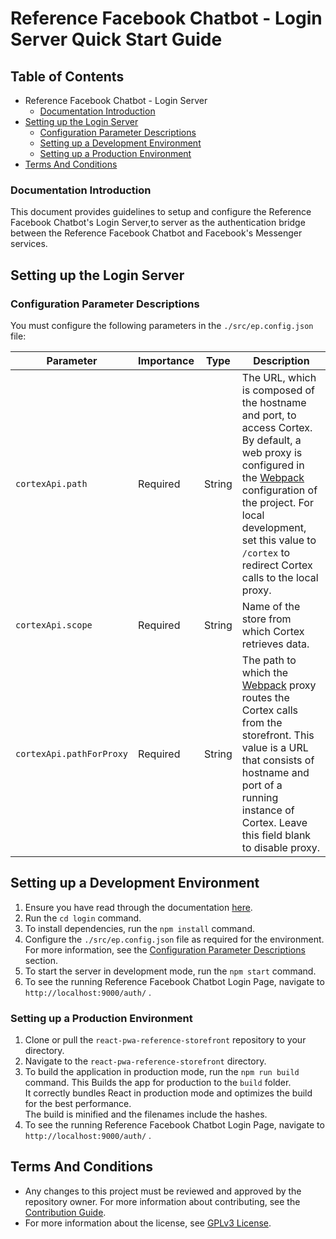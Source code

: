 # Reference Facebook Chatbot - Login Server Quick Start Guide

## Table of Contents

  * Reference Facebook Chatbot - Login Server
      * [Documentation Introduction](#documentation-introduction)
  * [Setting up the Login Server](#setting-up-the-login-server)
      * [Configuration Parameter Descriptions](#configuration-parameter-descriptions)
      * [Setting up a Development Environment](#setting-up-a-development-environment)
      * [Setting up a Production Environment](#setting-up-a-production-environment)
  * [Terms And Conditions](#terms-and-conditions)

### Documentation Introduction

This document provides guidelines to setup and configure the Reference Facebook Chatbot's Login Server,to server as the authentication bridge between the Reference Facebook Chatbot and Facebook's Messenger services.

## Setting up the Login Server

### Configuration Parameter Descriptions

You must configure the following parameters in the `./src/ep.config.json` file:

|  Parameter| Importance|Type|Description|
|--|--|--|--|
|`cortexApi.path`| Required| String| The URL, which is composed of the hostname and port, to access Cortex. By default, a web proxy is configured in the [Webpack](https://webpack.js.org/) configuration of the project. For local development, set this value to `/cortex` to redirect Cortex calls to the local proxy.|
|`cortexApi.scope`| Required| String| Name of the store from which Cortex retrieves data.|
|`cortexApi.pathForProxy`|Required|String| The path to which the [Webpack](https://webpack.js.org/) proxy routes the Cortex calls from the storefront. This value is a URL that consists of hostname and port of a running instance of Cortex. Leave this field blank to disable proxy.|

## Setting up a Development Environment

1. Ensure you have read through the documentation [here](https://github.com/elasticpath/facebook-chat/blob/master/README.md).
2. Run the `cd login` command.
3. To install dependencies, run the `npm install` command.
4. Configure the `./src/ep.config.json` file as required for the environment.<br/> For more information, see the [Configuration Parameter Descriptions](#configuration-parameter-descriptions) section.
5. To start the server in development mode, run the `npm start` command.
6. To see the running Reference Facebook Chatbot Login Page, navigate to `http://localhost:9000/auth/` .

### Setting up a Production Environment
1. Clone or pull the `react-pwa-reference-storefront` repository to your directory.
2. Navigate to the `react-pwa-reference-storefront` directory.<br>
3. To build the application in production mode, run the `npm run build` command.
This Builds the app for production to the `build` folder.<br>
It correctly bundles React in production mode and optimizes the build for the best performance.<br>
The build is minified and the filenames include the hashes.<br>
4. To see the running Reference Facebook Chatbot Login Page, navigate to `http://localhost:9000/auth/` .

## Terms And Conditions

- Any changes to this project must be reviewed and approved by the repository owner. For more information about contributing, see the [Contribution Guide](https://github.com/elasticpath/facebook-chat/blob/master/.github/CONTRIBUTING.md).
- For more information about the license, see [GPLv3 License](https://github.com/elasticpath/facebook-chat/blob/master/LICENSE).

